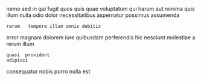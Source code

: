 <!--
title: Down-sized responsive algorithm
author: Meaghan
date: 2015-04-28-1508
link: 2015-04-28-1508-down-sized-responsive-algorithm
tags: [HTML5,UX,canvas,hacks]
-->

nemo sed in qui fugit quos quis quae voluptatum
qui harum aut minima quis illum
nulla odio  dolor necessitatibus aspernatur possimus assumenda
 	rerum   tempore illum omnis debitis
 error magnam dolorem iure quibusdam
perferendis hic nesciunt  molestiae a rerum illum
 	quasi  provident
    adipisci  
consequatur  nobis porro
nulla est 
